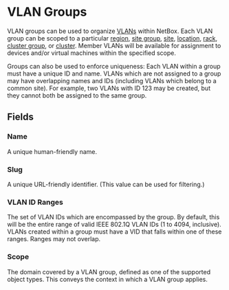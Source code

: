 # VLAN Groups

VLAN groups can be used to organize [VLANs](./vlan.md) within NetBox. Each VLAN group can be scoped to a particular [region](../dcim/region.md), [site group](../dcim/sitegroup.md), [site](../dcim/sitegroup.md), [location](../dcim/location.md), [rack](../dcim/rack.md), [cluster group](../virtualization/clustergroup.md), or [cluster](../virtualization/cluster.md). Member VLANs will be available for assignment to devices and/or virtual machines within the specified scope.

Groups can also be used to enforce uniqueness: Each VLAN within a group must have a unique ID and name. VLANs which are not assigned to a group may have overlapping names and IDs (including VLANs which belong to a common site). For example, two VLANs with ID 123 may be created, but they cannot both be assigned to the same group.

## Fields

### Name

A unique human-friendly name.

### Slug

A unique URL-friendly identifier. (This value can be used for filtering.)

### VLAN ID Ranges

The set of VLAN IDs which are encompassed by the group. By default, this will be the entire range of valid IEEE 802.1Q VLAN IDs (1 to 4094, inclusive). VLANs created within a group must have a VID that falls within one of these ranges. Ranges may not overlap.

### Scope

The domain covered by a VLAN group, defined as one of the supported object types. This conveys the context in which a VLAN group applies.
